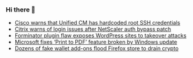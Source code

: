 ### Hi there 👋

<!--START_SECTION:feed-->
* [Cisco warns that Unified CM has hardcoded root SSH credentials](https://www.bleepingcomputer.com/news/security/cisco-removes-unified-cm-callManager-backdoor-root-account/)
* [Citrix warns of login issues after NetScaler auth bypass patch](https://www.bleepingcomputer.com/news/security/citrix-warns-of-login-issues-after-netscaler-auth-bypass-patch/)
* [Forminator plugin flaw exposes WordPress sites to takeover attacks](https://www.bleepingcomputer.com/news/security/forminator-plugin-flaw-exposes-wordpress-sites-to-takeover-attacks/)
* [Microsoft fixes ‘Print to PDF’ feature broken by Windows update](https://www.bleepingcomputer.com/news/microsoft/microsoft-fixes-print-to-pdf-feature-broken-by-windows-update/)
* [Dozens of fake wallet add-ons flood Firefox store to drain crypto](https://www.bleepingcomputer.com/news/security/dozens-of-fake-wallet-add-ons-flood-firefox-store-to-drain-crypto/)
<!--END_SECTION:feed-->

<!--
**frankenk/frankenk** is a ✨ _special_ ✨ repository because its `README.md` (this file) appears on your GitHub profile.

Here are some ideas to get you started:

- 🔭 I’m currently working on ...
- 🌱 I’m currently learning ...
- 👯 I’m looking to collaborate on ...
- 🤔 I’m looking for help with ...
- 💬 Ask me about ...
- 📫 How to reach me: ...
- 😄 Pronouns: ...
- ⚡ Fun fact: ...
-->



